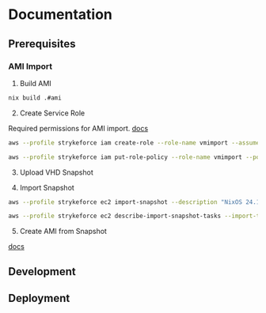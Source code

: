 # Documentation

## Prerequisites

### AMI Import

1. Build AMI

```sh
nix build .#ami
```

2. Create Service Role

Required permissions for AMI import. [docs](https://docs.aws.amazon.com/vm-import/latest/userguide/required-permissions.html#vmimport-role)

```sh
aws --profile strykeforce iam create-role --role-name vmimport --assume-role-policy-document "file://$HOME/Code/strykeforce/strykeforce.org/docs/ami/trust-policy.json"

aws --profile strykeforce iam put-role-policy --role-name vmimport --policy-name vmimport --policy-document "file://$HOME/Code/strykeforce/strykeforce.org/docs/ami/role-policy.json"
```

3. Upload VHD Snapshot

4. Import Snapshot

```sh
aws --profile strykeforce ec2 import-snapshot --description "NixOS 24.11 (x86_64)" --disk-container "file://$HOME/Code/strykeforce/strykeforce.org/docs/ami/container.json"

aws --profile strykeforce ec2 describe-import-snapshot-tasks --import-task-ids <import-task-id>
```

5. Create AMI from Snapshot

[docs](https://docs.aws.amazon.com/AWSEC2/latest/UserGuide/creating-an-ami-ebs.html#creating-launching-ami-from-snapshot)


## Development

## Deployment
